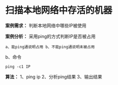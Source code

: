 # 扫描本地网络中存活的机器

**案例需求：**
判断本地网络中哪些IP被使用

**案例分析：**
采用ping的方式判断IP是否被占用

```
a、能ping通说明占用 b、不能ping通说明未被占用
```

b、命令

```
ping -c1 IP
```

**算法：**
1、ping ip
2、分析ping结果
3、输出结果